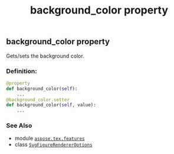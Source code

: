 ﻿---
title: background_color property
second_title: Aspose.TeX for Python via .NET API References
description: 
type: docs
weight: 30
url: /python-net/aspose.tex.features/svgfigurerendereroptions/background_color/
is_root: false
---

## background_color property


Gets/sets the background color.
### Definition:
```python
@property
def background_color(self):
    ...
@background_color.setter
def background_color(self, value):
    ...
```

### See Also
* module [`aspose.tex.features`](../../)
* class [`SvgFigureRendererOptions`](/tex/python-net/aspose.tex.features/svgfigurerendereroptions)
